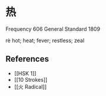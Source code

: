 # 热
Frequency 606
General Standard 1809

rè
hot; heat; fever; restless; zeal

## References
- [[HSK 1]]
- [[10 Strokes]]
- [[火 Radical]]